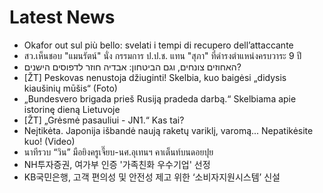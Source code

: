 # Latest News
-  Okafor out sul più bello: svelati i tempi di recupero dell’attaccante
-  สว.เห็นชอบ "แมนรัตน์" นั่ง กรรมการ ป.ป.ช. แทน "สุภา" ที่ดำรงตำแหน่งครบวาระ 9 ปี
-  האחוזים צונחים, וגם הביטחון: אבדיה חוזר לדפוסים הישנים?
-  [ŽT] Peskovas nenustoja džiuginti! Skelbia, kuo baigėsi „didysis kiaušinių mūšis“ (Foto)
-  „Bundesvero brigada prieš Rusiją pradeda darbą.“ Skelbiama apie istorinę dieną Lietuvoje
-  [ŽT] „Grėsmė pasauliui - JN1.“ Kas tai?
-  Neįtikėta. Japonija išbandė naują raketų variklį, varomą... Nepatikėsite kuo! (Video)
-  นาทีรวบ “วิน” มือยิงครูเจี๊ยบ-นศ.อุเทนฯ คาเต็นท์บนดอยปุย
-  NH투자증권, 여가부 인증 '가족친화 우수기업' 선정
-  KB국민은행, 고객 편의성 및 안전성 제고 위한 ‘소비자지원시스템’ 신설
